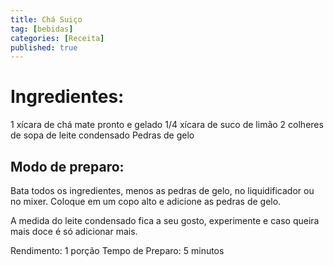 ```yaml
---
title: Chá Suiço
tag: [bebidas]
categories: [Receita]
published: true
---
```


# Ingredientes:

1 xícara de chá mate pronto e gelado
1/4 xícara de suco de limão
2 colheres de sopa de leite condensado
Pedras de gelo

## Modo de preparo:

Bata todos os ingredientes, menos as pedras de gelo, no liquidificador ou no mixer. Coloque em um copo alto e adicione as pedras de gelo.

A medida do leite condensado fica a seu gosto, experimente e caso queira mais doce é só adicionar mais.



Rendimento: 1 porção
Tempo de Preparo: 5 minutos